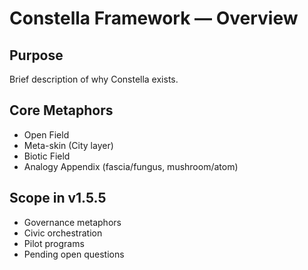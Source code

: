 # Constella Framework — Overview

## Purpose

Brief description of why Constella exists.

## Core Metaphors

- Open Field
- Meta-skin (City layer)
- Biotic Field
- Analogy Appendix (fascia/fungus, mushroom/atom)

## Scope in v1.5.5

- Governance metaphors
- Civic orchestration
- Pilot programs
- Pending open questions
